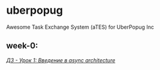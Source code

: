 # uberpopug

Awesome Task Exchange System (aTES) for UberPopug Inc

## week-0:
[*ДЗ - Урок 1: Введение в async architecture*](https://lucid.app/documents/view/1d83ab5a-9a4e-438d-afe9-cd0a76998e04)
